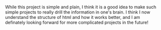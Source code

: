 While this project is simple and plain, I think it is a good idea to make such simple projects to really drill the information in one's brain. I think I now understand 
the structure of html and how it works better, and I am definately looking forward for more complicated projects in the future!
